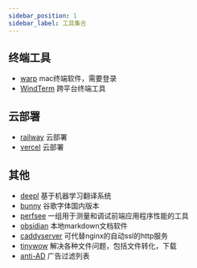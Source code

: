 ```yaml
---
sidebar_position: 1
sidebar_label: 工具集合
---
```


## 终端工具
- [warp](https://www.warp.dev/) mac终端软件，需要登录
- [WindTerm](https://github.com/kingToolbox/WindTerm) 跨平台终端工具



## 云部署
- [railway](https://railway.app/) 云部署
- [vercel](https://vercel.com/) 云部署

## 其他
- [deepl](https://www.deepl.com) 基于机器学习翻译系统
- [bunny](https://fonts.bunny.net/) 谷歌字体国内版本
- [perfsee](https://github.com/perfsee/perfsee) 一组用于测量和调试前端应用程序性能的工具
- [obsidian](https://obsidian.md/) 本地markdown文档软件
- [caddyserver](https://caddyserver.com/) 可代替nginx的自动ssl的http服务
- [tinywow](https://tinywow.com/) 解决各种文件问题，包括文件转化，下载
- [anti-AD](https://anti-ad.net/) 广告过滤列表
